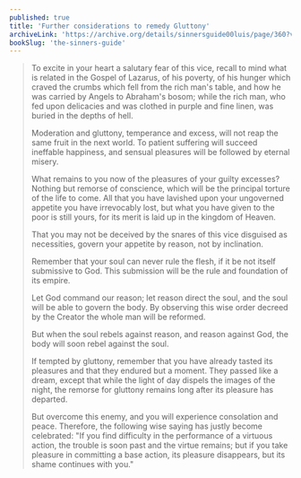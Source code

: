 ```yaml
---
published: true
title: 'Further considerations to remedy Gluttony'
archiveLink: 'https://archive.org/details/sinnersguide00luis/page/360?view=theater'
bookSlug: 'the-sinners-guide'
---
```


> To excite in your heart a salutary fear of this vice, recall to mind what is related in the Gospel of Lazarus, of his poverty, of his hunger which craved the crumbs which fell from the rich man's table, and how he was carried by Angels to Abraham's bosom; while the rich man, who fed upon delicacies and was clothed in purple and fine linen, was buried in the depths of hell.
>
> Moderation and gluttony, temperance and excess, will not reap the same fruit in the next world. To patient suffering will succeed ineffable happiness, and sensual pleasures will be followed by eternal misery.
>
> What remains to you now of the pleasures of your guilty excesses? Nothing but remorse of conscience, which will be the principal torture of the life to come. All that you have lavished upon your ungoverned appetite you have irrevocably lost, but what you have given to the poor is still yours, for its merit is laid up in the kingdom of Heaven.
>
> That you may not be deceived by the snares of this vice disguised as necessities, govern your appetite by reason, not by inclination.
>
> Remember that your soul can never rule the flesh, if it be not itself submissive to God. This submission will be the rule and foundation of its empire.
>
> Let God command our reason; let reason direct the soul, and the soul will be able to govern the body. By observing this wise order decreed by the Creator the whole man will be reformed.
>
> But when the soul rebels against reason, and reason against God, the body will soon rebel against the soul.
>
> If tempted by gluttony, remember that you have already tasted its pleasures and that they endured but a moment. They passed like a dream, except that while the light of day dispels the images of the night, the remorse for gluttony remains long after its pleasure has departed.
>
> But overcome this enemy, and you will experience consolation and peace. Therefore, the following wise saying has justly become celebrated: "If you find difficulty in the performance of a virtuous action, the trouble is soon past and the virtue remains; but if you take pleasure in committing a base action, its pleasure disappears, but its shame continues with you."